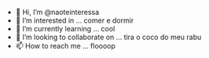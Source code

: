 - 👋 Hi, I’m @naoteinteressa
- 👀 I’m interested in ... comer e dormir
- 🌱 I’m currently learning ... cool
- 💞️ I’m looking to collaborate on ... tira o coco do meu rabu
- 📫 How to reach me ... floooop

<!---
bibiyoutuber/bibiyoutuber is a ✨ special ✨ repository because its `README.md` (this file) appears on your GitHub profile.
You can click the Preview link to take a look at your changes.
--->
